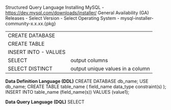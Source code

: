 Structured Query Language
Installing MySQL - https://dev.mysql.com/downloads/installer/
    General Availability (GA) Releases - Select Version - Select Operating System - mysql-installer-community-x.x.xx.{pkg}


|                      |                                  |
| -------------------- | -------------------------------- |
| CREATE DATABASE      |                                  |
| CREATE TABLE         |                                  |
| INSERT INTO - VALUES |                                  |
| SELECT               | output columns                   |
| SELECT DISTINCT      | output unique values in a column |


**Data Definition Language (DDL)**
CREATE DATABASE db_name;
USE db_name;
CREATE TABLE table_name (
    field_name data_type constraint(s)
);
INSERT INTO table_name (field_name(s))
VALUES (value1);

**Data Query Language (DQL)**
SELECT